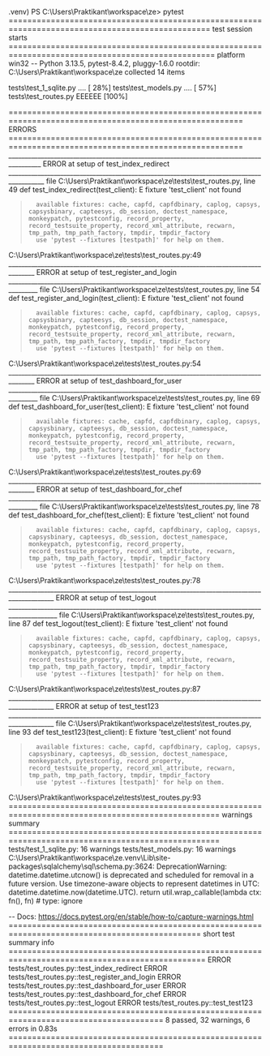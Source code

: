 .venv) PS C:\Users\Praktikant\workspace\ze> pytest
================================================================================================= test session starts ==================================================================================================
platform win32 -- Python 3.13.5, pytest-8.4.2, pluggy-1.6.0
rootdir: C:\Users\Praktikant\workspace\ze
collected 14 items                                                                                                                                                                                                      

tests\test_1_sqlite.py ....                                                                                                                                                                                       [ 28%]
tests\test_models.py ....                                                                                                                                                                                         [ 57%]
tests\test_routes.py EEEEEE                                                                                                                                                                                       [100%]

======================================================================================================== ERRORS ========================================================================================================
________________________________________________________________________________________ ERROR at setup of test_index_redirect _________________________________________________________________________________________
file C:\Users\Praktikant\workspace\ze\tests\test_routes.py, line 49
  def test_index_redirect(test_client):
E       fixture 'test_client' not found
>       available fixtures: cache, capfd, capfdbinary, caplog, capsys, capsysbinary, capteesys, db_session, doctest_namespace, monkeypatch, pytestconfig, record_property, record_testsuite_property, record_xml_attribute, recwarn, tmp_path, tmp_path_factory, tmpdir, tmpdir_factory
>       use 'pytest --fixtures [testpath]' for help on them.

C:\Users\Praktikant\workspace\ze\tests\test_routes.py:49
______________________________________________________________________________________ ERROR at setup of test_register_and_login _______________________________________________________________________________________ 
file C:\Users\Praktikant\workspace\ze\tests\test_routes.py, line 54
  def test_register_and_login(test_client):
E       fixture 'test_client' not found
>       available fixtures: cache, capfd, capfdbinary, caplog, capsys, capsysbinary, capteesys, db_session, doctest_namespace, monkeypatch, pytestconfig, record_property, record_testsuite_property, record_xml_attribute, recwarn, tmp_path, tmp_path_factory, tmpdir, tmpdir_factory
>       use 'pytest --fixtures [testpath]' for help on them.

C:\Users\Praktikant\workspace\ze\tests\test_routes.py:54
______________________________________________________________________________________ ERROR at setup of test_dashboard_for_user _______________________________________________________________________________________ 
file C:\Users\Praktikant\workspace\ze\tests\test_routes.py, line 69
  def test_dashboard_for_user(test_client):
E       fixture 'test_client' not found
>       available fixtures: cache, capfd, capfdbinary, caplog, capsys, capsysbinary, capteesys, db_session, doctest_namespace, monkeypatch, pytestconfig, record_property, record_testsuite_property, record_xml_attribute, recwarn, tmp_path, tmp_path_factory, tmpdir, tmpdir_factory
>       use 'pytest --fixtures [testpath]' for help on them.

C:\Users\Praktikant\workspace\ze\tests\test_routes.py:69
______________________________________________________________________________________ ERROR at setup of test_dashboard_for_chef _______________________________________________________________________________________ 
file C:\Users\Praktikant\workspace\ze\tests\test_routes.py, line 78
  def test_dashboard_for_chef(test_client):
E       fixture 'test_client' not found
>       available fixtures: cache, capfd, capfdbinary, caplog, capsys, capsysbinary, capteesys, db_session, doctest_namespace, monkeypatch, pytestconfig, record_property, record_testsuite_property, record_xml_attribute, recwarn, tmp_path, tmp_path_factory, tmpdir, tmpdir_factory
>       use 'pytest --fixtures [testpath]' for help on them.

C:\Users\Praktikant\workspace\ze\tests\test_routes.py:78
____________________________________________________________________________________________ ERROR at setup of test_logout _____________________________________________________________________________________________ 
file C:\Users\Praktikant\workspace\ze\tests\test_routes.py, line 87
  def test_logout(test_client):
E       fixture 'test_client' not found
>       available fixtures: cache, capfd, capfdbinary, caplog, capsys, capsysbinary, capteesys, db_session, doctest_namespace, monkeypatch, pytestconfig, record_property, record_testsuite_property, record_xml_attribute, recwarn, tmp_path, tmp_path_factory, tmpdir, tmpdir_factory
>       use 'pytest --fixtures [testpath]' for help on them.

C:\Users\Praktikant\workspace\ze\tests\test_routes.py:87
____________________________________________________________________________________________ ERROR at setup of test_test123 ____________________________________________________________________________________________ 
file C:\Users\Praktikant\workspace\ze\tests\test_routes.py, line 93
  def test_test123(test_client):
E       fixture 'test_client' not found
>       available fixtures: cache, capfd, capfdbinary, caplog, capsys, capsysbinary, capteesys, db_session, doctest_namespace, monkeypatch, pytestconfig, record_property, record_testsuite_property, record_xml_attribute, recwarn, tmp_path, tmp_path_factory, tmpdir, tmpdir_factory
>       use 'pytest --fixtures [testpath]' for help on them.

C:\Users\Praktikant\workspace\ze\tests\test_routes.py:93
=================================================================================================== warnings summary =================================================================================================== 
tests/test_1_sqlite.py: 16 warnings
tests/test_models.py: 16 warnings
  C:\Users\Praktikant\workspace\ze\.venv\Lib\site-packages\sqlalchemy\sql\schema.py:3624: DeprecationWarning: datetime.datetime.utcnow() is deprecated and scheduled for removal in a future version. Use timezone-aware objects to represent datetimes in UTC: datetime.datetime.now(datetime.UTC).
    return util.wrap_callable(lambda ctx: fn(), fn)  # type: ignore

-- Docs: https://docs.pytest.org/en/stable/how-to/capture-warnings.html
=============================================================================================== short test summary info ================================================================================================ 
ERROR tests/test_routes.py::test_index_redirect
ERROR tests/test_routes.py::test_register_and_login
ERROR tests/test_routes.py::test_dashboard_for_user
ERROR tests/test_routes.py::test_dashboard_for_chef
ERROR tests/test_routes.py::test_logout
ERROR tests/test_routes.py::test_test123
======================================================================================= 8 passed, 32 warnings, 6 errors in 0.83s =======================================================================================
